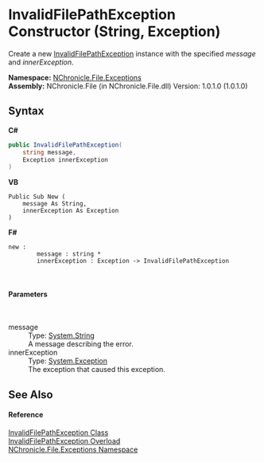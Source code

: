 # InvalidFilePathException Constructor (String, Exception)
 

Create a new <a href="T_NChronicle_File_Exceptions_InvalidFilePathException.md">InvalidFilePathException</a> instance with the specified *message* and *innerException*.

**Namespace:**&nbsp;<a href="N_NChronicle_File_Exceptions.md">NChronicle.File.Exceptions</a><br />**Assembly:**&nbsp;NChronicle.File (in NChronicle.File.dll) Version: 1.0.1.0 (1.0.1.0)

## Syntax

**C#**<br />
``` C#
public InvalidFilePathException(
	string message,
	Exception innerException
)
```

**VB**<br />
``` VB
Public Sub New ( 
	message As String,
	innerException As Exception
)
```

**F#**<br />
``` F#
new : 
        message : string * 
        innerException : Exception -> InvalidFilePathException
```

<br />

#### Parameters
&nbsp;<dl><dt>message</dt><dd>Type: <a href="http://msdn2.microsoft.com/en-us/library/s1wwdcbf" target="_blank">System.String</a><br />A message describing the error.</dd><dt>innerException</dt><dd>Type: <a href="http://msdn2.microsoft.com/en-us/library/c18k6c59" target="_blank">System.Exception</a><br />The exception that caused this exception.</dd></dl>

## See Also


#### Reference
<a href="T_NChronicle_File_Exceptions_InvalidFilePathException.md">InvalidFilePathException Class</a><br /><a href="Overload_NChronicle_File_Exceptions_InvalidFilePathException__ctor.md">InvalidFilePathException Overload</a><br /><a href="N_NChronicle_File_Exceptions.md">NChronicle.File.Exceptions Namespace</a><br />
